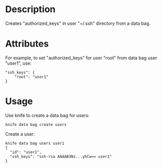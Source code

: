 Description
===========

Creates "authorized_keys" in user "~/.ssh" directory from a data bag.

Attributes
==========

For example, to set "authorized_keys" for user "root" from data bag user "user1", use:

    "ssh_keys": {
        "root": "user1"
    }

Usage
=====

Use knife to create a data bag for users:

    knife data bag create users

Create a user:

    knife data bag users user1
    {
      "id": "user1",
      "ssh_keys": "ssh-rsa AAAAB3Nz...yhCw== user1"
    }